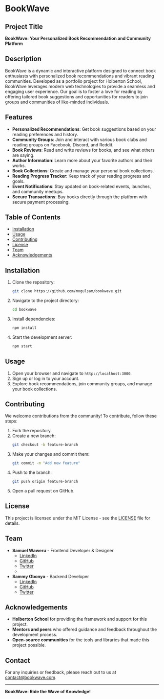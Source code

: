 # BookWave

## Project Title
**BookWave: Your Personalized Book Recommendation and Community Platform**

## Description
BookWave is a dynamic and interactive platform designed to connect book enthusiasts with personalized book recommendations and vibrant reading communities. Developed as a portfolio project for Holberton School, BookWave leverages modern web technologies to provide a seamless and engaging user experience. Our goal is to foster a love for reading by offering tailored book suggestions and opportunities for readers to join groups and communities of like-minded individuals.

## Features
- **Personalized Recommendations**: Get book suggestions based on your reading preferences and history.
- **Community Groups**: Join and interact with various book clubs and reading groups on Facebook, Discord, and Reddit.
- **Book Reviews**: Read and write reviews for books, and see what others are saying.
- **Author Information**: Learn more about your favorite authors and their works.
- **Book Collections**: Create and manage your personal book collections.
- **Reading Progress Tracker**: Keep track of your reading progress and goals.
- **Event Notifications**: Stay updated on book-related events, launches, and community meetups.
- **Secure Transactions**: Buy books directly through the platform with secure payment processing.

## Table of Contents
- [Installation](#installation)
- [Usage](#usage)
- [Contributing](#contributing)
- [License](#license)
- [Team](#team)
- [Acknowledgements](#acknowledgements)

## Installation
1. Clone the repository:
    ```bash
    git clone https://github.com/mogulsam/bookwave.git
    ```
2. Navigate to the project directory:
    ```bash
    cd bookwave
    ```
3. Install dependencies:
    ```bash
    npm install
    ```
4. Start the development server:
    ```bash
    npm start
    ```

## Usage
1. Open your browser and navigate to `http://localhost:3000`.
2. Sign up or log in to your account.
3. Explore book recommendations, join community groups, and manage your book collections.

## Contributing
We welcome contributions from the community! To contribute, follow these steps:
1. Fork the repository.
2. Create a new branch:
    ```bash
    git checkout -b feature-branch
    ```
3. Make your changes and commit them:
    ```bash
    git commit -m "Add new feature"
    ```
4. Push to the branch:
    ```bash
    git push origin feature-branch
    ```
5. Open a pull request on GitHub.

## License
This project is licensed under the MIT License - see the [LICENSE](LICENSE) file for details.

## Team
- **Samuel Waweru** - Frontend Developer & Designer
  - [LinkedIn](https://www.linkedin.com/in/samuel-mogul/)
  - [GitHub](https://github.com/mogulsam)
  - [Twitter](https://x.com/Samu_elKE)
  - 
- **Sammy Obonyo** - Backend Developer
  - [LinkedIn](https://www.linkedin.com/in/sammy-obonyo-2a17b91a9/)
  - [GitHub](https://github.com/samuelwaweru)
  - [Twitter](https://github.com/SammyObeezy)

## Acknowledgements
- **Holberton School** for providing the framework and support for this project.
- **Mentors and peers** who offered guidance and feedback throughout the development process.
- **Open-source communities** for the tools and libraries that made this project possible.

## Contact
For any inquiries or feedback, please reach out to us at [contact@bookwave.com]((https://bookwave.vercel.app/contact-us.html)).

---

**BookWave: Ride the Wave of Knowledge!**
